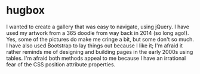 # hugbox
I wanted to create a gallery that was easy to navigate, using jQuery. I have used my artwork from a 365 doodle from way back in 2014 (so long ago!). Yes, some of the pictures do make me cringe a bit, but some don't so much. I have also used Bootstrap to lay things out because I like it; I'm afraid it rather reminds me of designing and building pages in the early 2000s using tables. I'm afraid both methods appeal to me because I have an irrational fear of the CSS position attribute properties.

